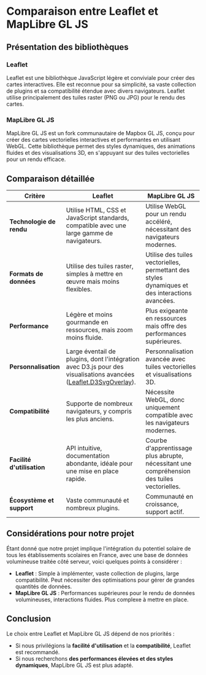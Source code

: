 # Comparaison entre Leaflet et MapLibre GL JS

## Présentation des bibliothèques

### Leaflet
Leaflet est une bibliothèque JavaScript légère et conviviale pour créer des cartes interactives. Elle est reconnue pour sa simplicité, sa vaste collection de plugins et sa compatibilité étendue avec divers navigateurs. Leaflet utilise principalement des tuiles raster (PNG ou JPG) pour le rendu des cartes.

### MapLibre GL JS
MapLibre GL JS est un fork communautaire de Mapbox GL JS, conçu pour créer des cartes vectorielles interactives et performantes en utilisant WebGL. Cette bibliothèque permet des styles dynamiques, des animations fluides et des visualisations 3D, en s'appuyant sur des tuiles vectorielles pour un rendu efficace.

## Comparaison détaillée

| **Critère**                 | **Leaflet** | **MapLibre GL JS** |
|-----------------------------|-------------|---------------------|
| **Technologie de rendu**    | Utilise HTML, CSS et JavaScript standards, compatible avec une large gamme de navigateurs. | Utilise WebGL pour un rendu accéléré, nécessitant des navigateurs modernes. |
| **Formats de données**      | Utilise des tuiles raster, simples à mettre en œuvre mais moins flexibles. | Utilise des tuiles vectorielles, permettant des styles dynamiques et des interactions avancées. |
| **Performance**             | Légère et moins gourmande en ressources, mais zoom moins fluide. | Plus exigeante en ressources mais offre des performances supérieures. |
| **Personnalisation**        | Large éventail de plugins, dont l'intégration avec D3.js pour des visualisations avancées ([Leaflet.D3SvgOverlay](https://github.com/teralytics/Leaflet.D3SvgOverlay)). | Personnalisation avancée avec tuiles vectorielles et visualisations 3D. |
| **Compatibilité**           | Supporte de nombreux navigateurs, y compris les plus anciens. | Nécessite WebGL, donc uniquement compatible avec les navigateurs modernes. |
| **Facilité d'utilisation**  | API intuitive, documentation abondante, idéale pour une mise en place rapide. | Courbe d'apprentissage plus abrupte, nécessitant une compréhension des tuiles vectorielles. |
| **Écosystème et support**   | Vaste communauté et nombreux plugins. | Communauté en croissance, support actif. |

## Considérations pour notre projet

Étant donné que notre projet implique l'intégration du potentiel solaire de tous les établissements scolaires en France, avec une base de données volumineuse traitée côté serveur, voici quelques points à considérer :

- **Leaflet** : Simple à implémenter, vaste collection de plugins, large compatibilité. Peut nécessiter des optimisations pour gérer de grandes quantités de données.
- **MapLibre GL JS** : Performances supérieures pour le rendu de données volumineuses, interactions fluides. Plus complexe à mettre en place.

## Conclusion

Le choix entre Leaflet et MapLibre GL JS dépend de nos priorités :

- Si nous privilégions la **facilité d'utilisation** et la **compatibilité**, Leaflet est recommandé.
- Si nous recherchons **des performances élevées et des styles dynamiques**, MapLibre GL JS est plus adapté.
